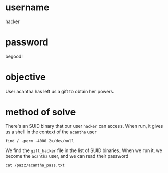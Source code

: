 # username
hacker
# password
begood!
# objective
User acantha has left us a gift to obtain her powers.
# method of solve
There's an SUID binary that our user `hacker` can access. When run, it gives us a shell in the context of the `acantha` user
```
find / -perm -4000 2>/dev/null
```
We find the `gift_hacker` file in the list of SUID binaries. When we run it, we become the `acantha` user, and we can read their password
```
cat /pazz/acantha_pass.txt
```

